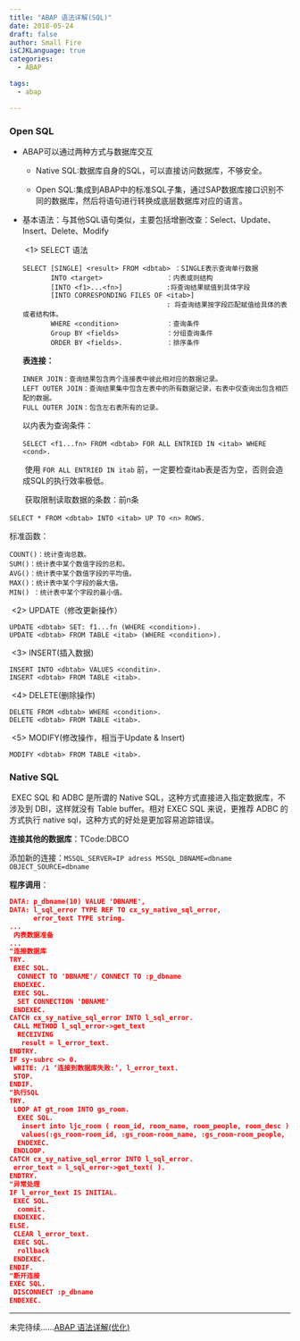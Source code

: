 ```yaml
---
title: "ABAP 语法详解(SQL)"
date: 2018-05-24
draft: false
author: Small Fire
isCJKLanguage: true
categories: 
  - ABAP

tags: 
  - abap

---
```


### Open SQL

- ABAP可以通过两种方式与数据库交互

    - Native SQL:数据库自身的SQL，可以直接访问数据库，不够安全。


    - Open SQL:集成到ABAP中的标准SQL子集，通过SAP数据库接口识别不同的数据库，然后将语句进行转换成底层数据库对应的语言。

- 基本语法：与其他SQL语句类似，主要包括增删改查：Select、Update、Insert、Delete、Modify

  ​	<1> SELECT 语法  

  ```JS
  SELECT [SINGLE] <result> FROM <dbtab> ：SINGLE表示查询单行数据
         INTO <target>                ：内表或则结构
         [INTO <f1>...<fn>]           :将查询结果赋值到具体字段
         [INTO CORRESPONDING FILES OF <itab>]
                                      : 将查询结果按字段匹配赋值给具体的表或者结构体。
         WHERE <condition>            ：查询条件
         Group BY <fields>            ：分组查询条件
         ORDER BY <fields>.           ：排序条件 
  ```

  **表连接：**

  ```JS
  INNER JOIN：查询结果包含两个连接表中彼此相对应的数据记录。
  LEFT OUTER JOIN：查询结果集中包含左表中的所有数据记录，右表中仅查询出包含相匹配的数据。
  FULL OUTER JOIN：包含左右表所有的记录。
  ```


  以内表为查询条件：

  ​         `SELECT <f1...fn> FROM <dbtab> FOR ALL ENTRIED IN <itab> WHERE <cond>.`

  ​         使用 `FOR ALL ENTRIED IN itab` 前，一定要检查itab表是否为空，否则会造成SQL的执行效率极低。

  ​       获取限制读取数据的条数：前n条

​          	 `SELECT * FROM <dbtab> INTO <itab> UP TO <n> ROWS. `

  标准函数：

  ```JS
  COUNT()：统计查询总数。
  SUM()：统计表中某个数值字段的总和。
  AVG()：统计表中某个数值字段的平均值。
  MAX()：统计表中某个字段的最大值。
  MIN() ：统计表中某个字段的最小值。
  ```

  ​     <2> UPDATE（修改更新操作）

  ```JS
  UPDATE <dbtab> SET: f1...fn (WHERE <condition>).    
  UPDATE <dbtab> FROM TABLE <itab> (WHERE <condition>).
  ```

  ​     <3> INSERT(插入数据)

  ```JS
  INSERT INTO <dbtab> VALUES <conditin>.
  INSERT <dbtab> FROM TABLE <itab>.
  ```

  ​     <4> DELETE(删除操作)

  ```JS
  DELETE FROM <dbtab> WHERE <condition>.
  DELETE <dbtab> FROM TABLE <itab>.
  ```

  ​     <5> MODIFY(修改操作，相当于Update & Insert)    

  ```JS
  MODIFY <dbtab> FROM TABLE <itab>.
  ```

  

### Native SQL

​	EXEC SQL 和 ADBC 是所谓的 Native SQL，这种方式直接进入指定数据库，不涉及到 DBI，这样就没有 Table buffer。相对 EXEC SQL 来说，更推荐 ADBC 的方式执行 native sql，这种方式的好处是更加容易追踪错误。

**连接其他的数据库**：TCode:DBCO

​	添加新的连接：`MSSQL_SERVER=IP adress MSSQL_DBNAME=dbname OBJECT_SOURCE=dbname`

**程序调用**：

```json
DATA: p_dbname(10) VALUE 'DBNAME',
DATA: l_sql_error TYPE REF TO cx_sy_native_sql_error, 
      error_text TYPE string.
...
 内表数据准备
...
"连接数据库
TRY. 
 EXEC SQL. 
  CONNECT TO 'DBNAME'/ CONNECT TO :p_dbname
 ENDEXEC.
 EXEC SQL.
  SET CONNECTION 'DBNAME'
 ENDEXEC.
CATCH cx_sy_native_sql_error INTO l_sql_error. 
 CALL METHOD l_sql_error->get_text 
  RECEIVING 
   result = l_error_text. 
ENDTRY. 
IF sy-subrc <> 0.
 WRITE: /1 ‘连接到数据库失败:’, l_error_text.
 STOP. 
ENDIF.
"执行SQL
TRY. 
 LOOP AT gt_room INTO gs_room. 
  EXEC SQL. 
   insert into ljc_room ( room_id, room_name, room_people, room_desc ) 
   values(:gs_room-room_id, :gs_room-room_name, :gs_room-room_people, :gs_room-room_desc)
  ENDEXEC.
 ENDLOOP.
CATCH cx_sy_native_sql_error INTO l_sql_error. 
 error_text = l_sql_error->get_text( ). 
ENDTRY. 
"异常处理
IF l_error_text IS INITIAL.
 EXEC SQL.
  commit.
 ENDEXEC.
ELSE.
 CLEAR l_error_text. 
 EXEC SQL. 
  rollback 
 ENDEXEC.  
ENDIF.
"断开连接
EXEC SQL. 
 DISCONNECT :p_dbname 
ENDEXEC.
```



------

未完待续......[ABAP 语法详解(优化)](https://coldinfire.github.io/2018/ABAP5/)

